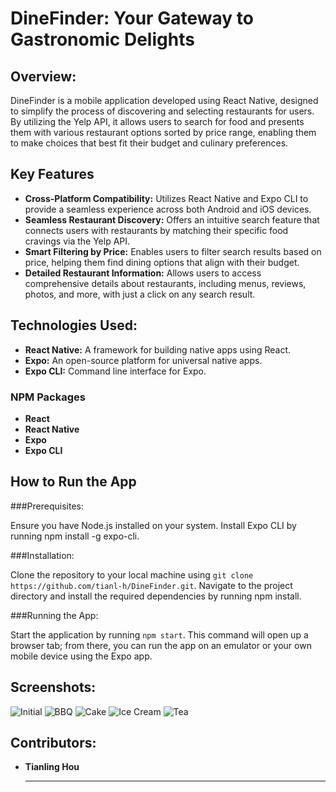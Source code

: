 # DineFinder: Your Gateway to Gastronomic Delights

## Overview:

DineFinder is a mobile application developed using React Native, designed to simplify the process of discovering and selecting restaurants for users. By utilizing the Yelp API, it allows users to search for food and presents them with various restaurant options sorted by price range, enabling them to make choices that best fit their budget and culinary preferences.

## Key Features
- **Cross-Platform Compatibility:** Utilizes React Native and Expo CLI to provide a seamless experience across both Android and iOS devices.
- **Seamless Restaurant Discovery:** Offers an intuitive search feature that connects users with restaurants by matching their specific food cravings via the Yelp API.
- **Smart Filtering by Price:** Enables users to filter search results based on price, helping them find dining options that align with their budget.
- **Detailed Restaurant Information:** Allows users to access comprehensive details about restaurants, including menus, reviews, photos, and more, with just a click on any search result.

## Technologies Used:

- **React Native:** A framework for building native apps using React.
- **Expo:** An open-source platform for universal native apps.
- **Expo CLI:** Command line interface for Expo.

### NPM Packages
- **React** 
- **React Native** 
- **Expo** 
- **Expo CLI**

## How to Run the App
###Prerequisites:

Ensure you have Node.js installed on your system.
Install Expo CLI by running npm install -g expo-cli.

###Installation:

Clone the repository to your local machine using `git clone https://github.com/tianl-h/DineFinder.git`.
Navigate to the project directory and install the required dependencies by running npm install.

###Running the App:

Start the application by running `npm start`. This command will open up a browser tab; from there, you can run the app on an emulator or your own mobile device using the Expo app.

## Screenshots:
![Initial](images/blank.png)
![BBQ](images/bbq.png)
![Cake](images/cake.png)
![Ice Cream](images/ice_cream.png)
![Tea](images/tea.png)

## Contributors:

- <strong>Tianling Hou</strong>
  <hr>
